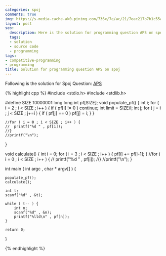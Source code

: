 ```yaml
---
categories: spoj
comments: true
img: https://s-media-cache-ak0.pinimg.com/736x/7e/ac/21/7eac217b7b1c55ab7fd56758e4e181be.jpg
layout: post
seo:
  description: Here is the solution for programming question APS on spoj
  tags:
  - solution
  - source code
  - programming
tags:
- competitive-programming
- programming
title: Solution for programming question APS on spoj
---
```


Following is the solution for Spoj Question: [APS](http://www.spoj.com/problems/APS/)

{% highlight cpp %}
#include <stdio.h>
#include <stdlib.h>

#define SIZE 10000001
long long int pf[SIZE];
void populate_pf() {
	int i;
	for ( i = 2 ; i < SIZE ; i++ ) {
		if ( pf[i] != 0 )
			continue;
		int limit = SIZE/i;
		int j;
		for ( j = i ; j < SIZE ; j+=i ) {
			if ( pf[j] == 0 )
				pf[j] = i;
		}
	}

	//for ( i = 0 ; i < SIZE ; i++ ) {
	//	printf("%d " , pf[i]);
	//}
	//printf("\n");
}

void calculate() {
	int i = 0;
	for ( i = 3 ; i < SIZE ; i++ ) {
		pf[i] += pf[i-1];
	}
	//for ( i = 0 ; i < SIZE ; i++ ) {
	//	printf("%d " , pf[i]);
	//}
	//printf("\n");
}

int main ( int argc , char * argv[] ) {

	populate_pf();
	calculate();

	int t;
	scanf("%d" , &t);

	while ( t-- ) {
		int n;
		scanf("%d" , &n);
		printf("%lld\n" , pf[n]);
	}

	return 0;
}

{% endhighlight %}